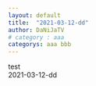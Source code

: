 ```yaml
---
layout: default
title:  "2021-03-12-dd"
author: DaNiJaTV
# category : aaa
categorys: aaa bbb
---
```


test   
2021-03-12-dd     
